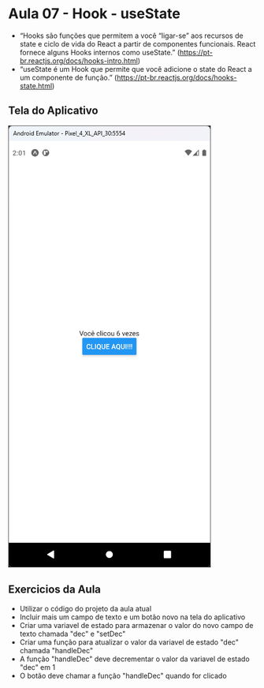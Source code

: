 # Aula 07 - Hook - useState

- “Hooks são funções que permitem a você “ligar-se” aos recursos de state e ciclo de vida do React a partir de componentes funcionais. React fornece alguns Hooks internos como useState.” (https://pt-br.reactjs.org/docs/hooks-intro.html)
- “useState é um Hook que permite que você adicione o state do React a um componente de função.” (https://pt-br.reactjs.org/docs/hooks-state.html)

## Tela do Aplicativo

![Tela](screen1.png)

## Exercicios da Aula

- Utilizar o código do projeto da aula atual
- Incluir mais um campo de texto e um botão novo na tela do aplicativo
- Criar uma variavel de estado para armazenar o valor do novo campo de texto chamada "dec" e "setDec"
- Criar uma função para atualizar o valor da variavel de estado "dec" chamada "handleDec"
- A função "handleDec" deve decrementar o valor da variavel de estado "dec" em 1 
- O botão deve chamar a função "handleDec" quando for clicado
